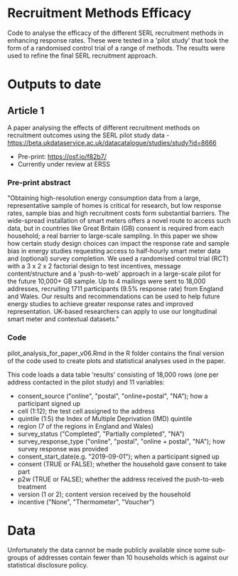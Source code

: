 # Recruitment Methods Efficacy

Code to analyse the efficacy of the different SERL recruitment methods in enhancing response rates. These were tested in a 'pilot study' that took the form of a randomised control trial of a range of methods. The results were used to refine the final SERL recruitment approach.

# Outputs to date

## Article 1

A paper analysing the effects of different recruitment methods on recruitment outcomes using the SERL pilot study data - https://beta.ukdataservice.ac.uk/datacatalogue/studies/study?id=8666

 * Pre-print: https://osf.io/f82b7/
 * Currently under review at ERSS

### Pre-print abstract

"Obtaining high-resolution energy consumption data from a large, representative sample of homes is critical for research, but low response rates, sample bias and high recruitment costs form substantial barriers. The wide-spread installation of smart meters offers a novel route to access such data, but in countries like Great Britain (GB) consent is required from each household; a real barrier to large-scale sampling. In this paper we show how certain study design choices can impact the response rate and sample bias in energy studies requesting access to half-hourly smart meter data and (optional) survey completion. We used a randomised control trial (RCT) with a 3 x 2 x 2 factorial design to test incentives, message content/structure and a 'push-to-web' approach in a large-scale pilot for the future 10,000+ GB sample. Up to 4 mailings were sent to 18,000 addresses, recruiting 1711 participants (9.5% response rate) from England and Wales. Our results and recommendations can be used to help future energy studies to achieve greater response rates and improved representation. UK-based researchers can apply to use our longitudinal smart meter and contextual datasets."

### Code

pilot_analysis_for_paper_v06.Rmd in the R folder contains the final version of the code used to create plots and statistical analyses used in the paper. 

This code loads a data table 'results' consisting of 18,000 rows (one per address contacted in the pilot study) and 11 variables:
- consent_source ("online", "postal", "online+postal", "NA"); how a participant signed up 
- cell (1:12); the test cell assigned to the address
- quintile (1:5) the Index of Multiple Deprivation (IMD) quintile
- region (7 of the regions in England and Wales)
- survey_status ("Completed", "Partially completed", "NA")
- survey_response_type ("online", "postal", "online + postal", "NA"); how survey response was provided
- consent_start_date(e.g. "2019-09-01"); when a participant signed up
- consent (TRUE or FALSE); whether the household gave consent to take part
- p2w (TRUE or FALSE); whether the address received the push-to-web treatment
- version (1 or 2); content version received by the household
- incentive ("None", "Thermometer", "Voucher")

# Data
Unfortunately the data cannot be made publicly available since some sub-groups of addresses contain fewer than 10 households which is against our statistical disclosure policy.
